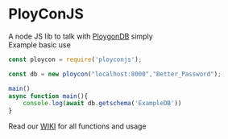 # PloyConJS
A node JS lib to talk with [PloygonDB](https://github.com/JewishLewish/PolygonDB) simply<br/>
Example basic use
```js
const ploycon = require('ployconjs');

const db = new ploycon("localhost:8000","Better_Password");

main()
async function main(){
    console.log(await db.getschema('ExampleDB'))
}
```
Read our [WIKI](https://github.com/NekaouMike/PloyConJS/wiki) for all functions and usage